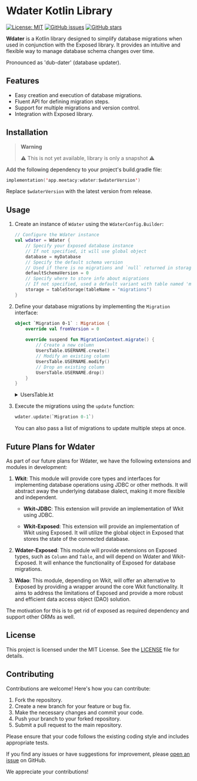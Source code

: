 Wdater Kotlin Library
=====================

[![License: MIT](https://img.shields.io/badge/License-MIT-green.svg)](https://opensource.org/licenses/MIT) 
[![GitHub issues](https://img.shields.io/github/issues/meetacy/wdater.svg)](https://github.com/meetacy/wdater/issues) 
[![GitHub stars](https://img.shields.io/github/stars/meetacy/wdater.svg)](https://github.com/meetacy/wdater/stargazers)

**Wdater** is a Kotlin library designed to simplify database migrations when used in conjunction with the Exposed library. It provides an intuitive and flexible way to manage database schema changes over time.

Pronounced as 'dub-dater' (database updater).

Features
--------

*   Easy creation and execution of database migrations.
*   Fluent API for defining migration steps.
*   Support for multiple migrations and version control.
*   Integration with Exposed library.

Installation
------------

> **Warning**
> 
> ⚠️ This is not yet available, library is only a snapshot ⚠️

Add the following dependency to your project's build.gradle file:

```kts
implementation('app.meetacy:wdater:$wdaterVersion')
```

Replace `$wdaterVersion` with the latest version from release.

Usage
-----

1.  Create an instance of `Wdater` using the `WdaterConfig.Builder`:

    ```kotlin
    // Configure the Wdater instance 
    val wdater = Wdater { 
        // Specify your Exposed database instance
        // If not specified, it will use global object
        database = myDatabase 
        // Specify the default schema version
        // Used if there is no migrations and `null` returned in storage
        defaultSchemaVersion = 0
        // Specify where to store info about migrations
        // If not specified, used a default variant with table named 'migrations' 
        storage = tableStorage(tableName = "migrations")
    }
    ```

2.  Define your database migrations by implementing the `Migration` interface:

    ```kotlin
    object `Migration 0-1` : Migration { 
        override val fromVersion = 0 
        
        override suspend fun MigrationContext.migrate() {
            // Create a new column
            UsersTable.USERNAME.create() 
            // Modify an existing column
            UsersTable.USERNAME.modify()
            // Drop an existing column
            UsersTable.USERNAME.drop()
        } 
    }
    ```
    
    <details>
    <summary>
        UsersTable.kt
    </summary>
        
    ```kotlin
    object UsersTable : Table() {
        val USER_ID = long("USER_ID").autoIncrement()
        val ACCESS_HASH = varchar("ACCESS_HASH", length = HASH_LENGTH)
        val NICKNAME = varchar("NICKNAME", length = NICKNAME_MAX_LIMIT)
        val USERNAME = varchar("USERNAME", length = USERNAME_MAX_LIMIT).nullable()
        val EMAIL = varchar("EMAIL", length = EMAIL_MAX_LIMIT).nullable()
        val EMAIL_VERIFIED = bool("EMAIL_VERIFIED").default(false)
        val AVATAR_ID = long("AVATAR_ID").nullable()
    }
    ```
    
    </details>

3.  Execute the migrations using the `update` function:

    ```kotlin
    wdater.update(`Migration 0-1`)
    ```
    
    You can also pass a list of migrations to update multiple steps at once.


Future Plans for Wdater
-----------------------

As part of our future plans for Wdater, we have the following extensions and modules in development:

1.  **Wkit**: This module will provide core types and interfaces for implementing database operations using JDBC or other methods. It will abstract away the underlying database dialect, making it more flexible and independent.

    *   **Wkit-JDBC**: This extension will provide an implementation of Wkit using JDBC.

    *   **Wkit-Exposed**: This extension will provide an implementation of Wkit using Exposed. It will utilize the global object in Exposed that stores the state of the connected database.

2.  **Wdater-Exposed**: This module will provide extensions on Exposed types, such as `Column` and `Table`, and will depend on Wdater and Wkit-Exposed. It will enhance the functionality of Exposed for database migrations.

3.  **Wdao**: This module, depending on Wkit, will offer an alternative to Exposed by providing a wrapper around the core Wkit functionality. It aims to address the limitations of Exposed and provide a more robust and efficient data access object (DAO) solution.


The motivation for this is to get rid of exposed as required dependency and support
other ORMs as well.

License
-------

This project is licensed under the MIT License. See the [LICENSE](LICENSE) file for details.

Contributing
------------

Contributions are welcome! Here's how you can contribute:

1.  Fork the repository.
2.  Create a new branch for your feature or bug fix.
3.  Make the necessary changes and commit your code.
4.  Push your branch to your forked repository.
5.  Submit a pull request to the main repository.

Please ensure that your code follows the existing coding style and includes appropriate tests.

If you find any issues or have suggestions for improvement, please [open an issue](https://github.com/meetacy/wdater/issues) on GitHub.

We appreciate your contributions!
